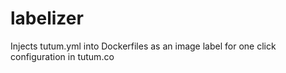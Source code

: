 # labelizer
Injects tutum.yml into Dockerfiles as an image label for one click configuration in tutum.co
